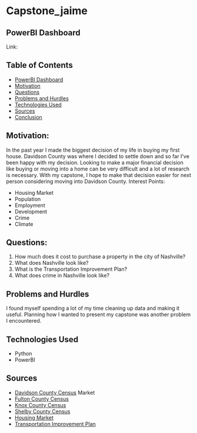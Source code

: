 # Capstone_jaime

## PowerBI Dashboard
Link: 



## Table of Contents
* [PowerBI Dashboard](#Tableau-dashboard)
* [Motivation](#motivation)
* [Questions](#questions)
* [Problems and Hurdles](#problems-and-hurdles)
* [Technologies Used](#technologies-used)
* [Sources](#sources)
* [Conclusion](#conclusion)

## Motivation:
In the past year I made the biggest decision of my life in buying my first house. Davidson County was where I decided to settle down and so far I've been happy with my decision. Looking to make a major financial decision like buying or moving into a home can be very difficult and a lot of research is necessary. With my capstone, I hope to make that decision easier for next person considering moving into Davidson County.
Interest Points:
- Housing Market
- Population
- Employment
- Development
- Crime
- Climate


## Questions:
1) How much does it cost to purchase a property in the city of Nashville?
2) What does Nashville look like?
3) What is the Transportation Improvement Plan?
4) What does crime in Nashville look like?



## Problems and Hurdles
I found myself spending a lot of my time cleaning up data and making it useful. Planning how I wanted to present my capstone was another problem I encountered. 



## Technologies Used
- Python
- PowerBI


## Sources
- [Davidson County Census](https://data.census.gov/profile/Davidson_County,_Tennessee?g=050XX00US47037#populations-and-people) Market
- [Fulton County Census](https://data.census.gov/profile/Fulton_County,_Georgia?g=050XX00US13121)
- [Knox County Census](https://data.census.gov/profile/Knox_County,_Tennessee?g=050XX00US47093)
- [Shelby County Census](https://data.census.gov/profile/Shelby_County,_Tennessee?g=050XX00US47157)
- [Housing Market](https://www.zillow.com/research/data/)
- [Transportation Improvement Plan](https://datanashvillegov-nashville.hub.arcgis.com/maps/28ca2f7318ec49e993bdd4183a52ea7c/about)